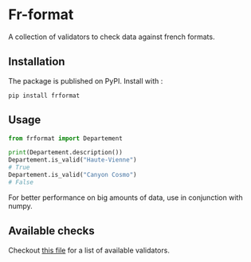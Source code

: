 # Fr-format

A collection of validators to check data against french formats.

## Installation

The package is published on PyPI. Install with :

`pip install frformat`

## Usage 

```python
from frformat import Departement

print(Departement.description())
Departement.is_valid("Haute-Vienne")
# True
Departement.is_valid("Canyon Cosmo")
# False
```

For better performance on big amounts of data, use in conjunction with numpy.

## Available checks

Checkout [this file](./src/frformat/__init__.py) for a list of available validators.
